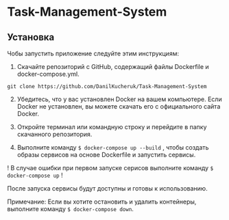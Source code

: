 # Task-Management-System

## Установка
Чобы запустить приложение следуйте этим инструкциям:

1. Скачайте репозиторий с GitHub, содержащий файлы Dockerfile и docker-compose.yml.

`git clone https://github.com/DanilKucheruk/Task-Management-System`

2. Убедитесь, что у вас установлен Docker на вашем компьютере. Если Docker не установлен, вы можете скачать его с официального сайта Docker.

3. Откройте терминал или командную строку и перейдите в папку скачанного репозитория.

4. Выполните команду `$ docker-compose up --build` , чтобы создать образы сервисов на основе Dockerfile и запустить сервисы.

! В случае ошибки при первом запуске серисов выполните команду `$ docker-compose up` !

После запуска сервисы будут доступны и готовы к использованию.


Примечание: Если вы хотите остановить и удалить контейнеры, выполните команду `$ docker-compose down`.
